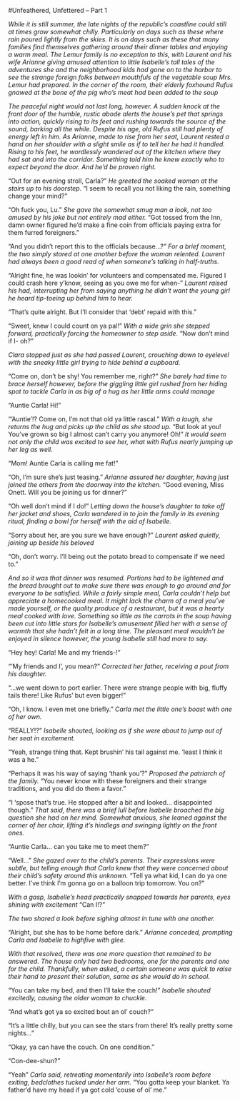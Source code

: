 #Unfeathered, Unfettered – Part 1

*While it is still summer, the late nights of the republic’s coastline could still at times grow somewhat chilly. Particularly on days such as these where rain poured lightly from the skies. It is on days such as these that many families find themselves gathering around their dinner tables and enjoying a warm meal. The Lemur family is no exception to this, with Laurent and his wife Arianne giving amused attention to little Isabelle’s tall tales of the adventures she and the neighborhood kids had gone on to the harbor to see the strange foreign folks between mouthfuls of the vegetable soup Mrs. Lemur had prepared. In the corner of the room, their elderly foxhound Rufus gnawed at the bone of the pig who’s meat had been added to the soup*

*The peaceful night would not last long, however. A sudden knock at the front door of the humble, rustic abode alerts the house’s pet that springs into action, quickly rising to its feet and rushing towards the source of the sound, barking all the while. Despite his age, old Rufus still had plenty of energy left in him. As Arianne, made to rise from her seat, Laurent rested a hand on her shoulder with a slight smile as if to tell her he had it handled. Rising to his feet, he wordlessly wandered out of the kitchen where they had sat and into the corridor. Something told him he knew exactly who to expect beyond the door. And he’d be proven right.*

“Out for an evening stroll, Carla?” *He greeted the soaked woman at the stairs up to his doorstep.* “I seem to recall you not liking the rain, something change your mind?”

“Oh fuck you, Lu.” *She gave the somewhat smug man a look, not too amused by his joke but not entirely mad either.* “Got tossed from the Inn, damn owner figured he’d make a fine coin from officials paying extra for them furred foreigners.”

“And you didn’t report this to the officials because…?” *For a brief moment, the two simply stared at one another before the woman relented. Laurent had always been a good read of when someone’s talking in half-truths.*

“Alright fine, he was lookin’ for volunteers and compensated me. Figured I could crash here y’know, seeing as you owe me for when-” *Laurent raised his had, interrupting her from saying anything he didn’t want the young girl he heard tip-toeing up behind him to hear.*

“That’s quite alright. But I’ll consider that ‘debt’ repaid with this.”

“Sweet, knew I could count on ya pal!” *With a wide grin she stepped forward, practically forcing the homeowner to step aside.* “Now don’t mind if I- oh?” 

*Clara stopped just as she had passed Laurent, crouching down to eyelevel with the sneaky little girl trying to hide behind a cupboard.* 

“Come on, don’t be shy! You remember me, right?” *She barely had time to brace herself however, before the giggling little girl rushed from her hiding spot to tackle Carla in as big of a hug as her little arms could manage*

“Auntie Carla! Hi!”

“’Auntie’!? Come on, I’m not that old ya little rascal.” *With a laugh, she returns the hug and picks up the child as she stood up.* “But look at you! You’ve grown so big I almost can’t carry you anymore! Oh!” *It would seem not only the child was excited to see her, what with Rufus nearly jumping up her leg as well.*

“Mom! Auntie Carla is calling me fat!”

“Oh, I’m sure she’s just teasing.” *Arianne assured her daughter, having just joined the others from the doorway into the kitchen.* “Good evening, Miss Onett. Will you be joining us for dinner?”

“Oh well don’t mind if I do!” *Letting down the house’s daughter to take off her jacket and shoes, Carla wandered in to join the family in its evening ritual, finding a bowl for herself with the aid of Isabelle.*

“Sorry about her, are you sure we have enough?” *Laurent asked quietly, joining up beside his beloved*

“Oh, don’t worry. I’ll being out the potato bread to compensate if we need to.”

*And so it was that dinner was resumed. Portions had to be lightened and the bread brought out to make sure there was enough to go around and for everyone to be satisfied. While a fairly simple meal, Carla couldn’t help but appreciate a homecooked meal. It might lack the charm of a meal you’ve made yourself, or the quality produce of a restaurant, but it was a hearty meal cooked with love. Something so little as the carrots in the soup having been cut into little stars for Isabelle’s amusement filled her with a sense of warmth that she hadn’t felt in a long time. The pleasant meal wouldn’t be enjoyed in silence however, the young Isabelle still had more to say.*

“Hey hey! Carla! Me and my friends-!”

“’My friends and I’, you mean?” *Corrected her father, receiving a pout from his daughter.*

“…we went down to port earlier. There were strange people with big, fluffy tails there! Like Rufus’ but even bigger!”

“Oh, I know. I even met one briefly.” *Carla met the little one’s boast with one of her own.*

“REALLY!?” *Isabelle shouted, looking as if she were about to jump out of her seat in excitement.*

“Yeah, strange thing that. Kept brushin’ his tail against me. ‘least I think it was a he.”

“Perhaps it was his way of saying ‘thank you’?” *Proposed the patriarch of the family.*
 “You never know with these foreigners and their strange traditions, and you did do them a favor.”

“I ‘spose that’s true. He stopped after a bit and looked… disappointed though.” *That said, there was a brief lull before Isabelle broached the big question she had on her mind. Somewhat anxious, she leaned against the corner of her chair, lifting it’s hindlegs and swinging lightly on the front ones.*

“Auntie Carla… can you take me to meet them?”

“Well…” *She gazed over to the child’s parents. Their expressions were subtle, but telling enough that Carla knew that they were concerned about their child’s safety around this unknown.* “Tell ya what kid, I can do ya one better. I’ve think I’m gonna go on a balloon trip tomorrow. You on?”

*With a gasp, Isabelle’s head practically snapped towards her parents, eyes shining with excitement* “Can I!?”

*The two shared a look before sighing almost in tune with one another.*

“Alright, but she has to be home before dark.” *Arianne conceded, prompting Carla and Isabelle to highfive with glee.*

*With that resolved, there was one more question that remained to be answered. The house only had two bedrooms, one for the parents and one for the child. Thankfully, when asked, a certain someone was quick to raise their hand to present their solution, same as she would do in school.*

“You can take my bed, and then I’ll take the couch!” *Isabelle shouted excitedly, causing the older woman to chuckle.*

“And what’s got ya so excited bout an ol’ couch?”

“It’s a little chilly, but you can see the stars from there! It’s really pretty some nights…”

“Okay, ya can have the couch. On one condition.”

“Con-dee-shun?”

“Yeah” *Carla said, retreating momentarily into Isabelle’s room before exiting, bedclothes tucked under her arm.* “You gotta keep your blanket. Ya father’d have my head if ya got cold ‘couse of ol’ me.”